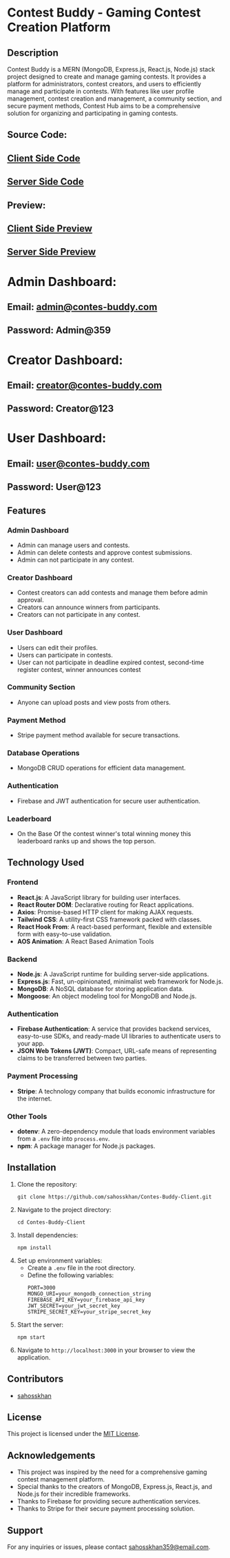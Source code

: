 # Contest Buddy - Gaming Contest Creation Platform

## Description
Contest Buddy  is a MERN (MongoDB, Express.js, React.js, Node.js) stack project designed to create and manage gaming contests. It provides a platform for administrators, contest creators, and users to efficiently manage and participate in contests. With features like user profile management, contest creation and management, a community section, and secure payment methods, Contest Hub aims to be a comprehensive solution for organizing and participating in gaming contests.

## Source Code:
## [ Client Side Code](https://github.com/sahosskhan/Contes-Buddy-Client)

## [ Server Side Code](https://github.com/sahosskhan/Contes-Buddy-Server)

## Preview: 
## [ Client Side Preview](https://contes-buddy.web.app)

## [ Server Side Preview](https://contes-buddy-server.vercel.app)

 # Admin Dashboard:
## Email: admin@contes-buddy.com
## Password: Admin@359

# Creator Dashboard:
## Email: creator@contes-buddy.com
## Password: Creator@123

# User Dashboard:
## Email: user@contes-buddy.com
## Password: User@123


## Features

### Admin Dashboard
- Admin can manage users and contests.
- Admin can delete contests and approve contest submissions.
- Admin can not participate in any contest.

### Creator Dashboard
- Contest creators can add contests and manage them before admin approval.
- Creators can announce winners from participants.
- Creators can not participate in any contest.


### User Dashboard
- Users can edit their profiles.
- Users can participate in contests.
- User can not participate in deadline expired contest, second-time register contest, winner announces contest

### Community Section
- Anyone can upload posts and view posts from others.

### Payment Method
- Stripe payment method available for secure transactions.

### Database Operations
- MongoDB CRUD operations for efficient data management.

### Authentication
- Firebase and JWT authentication for secure user authentication.

### Leaderboard
- On the Base Of the contest winner's total winning money this leaderboard ranks up and shows the top person. 



## Technology Used

### Frontend
- **React.js**: A JavaScript library for building user interfaces.
- **React Router DOM**: Declarative routing for React applications.
- **Axios**: Promise-based HTTP client for making AJAX requests.
- **Tailwind CSS**: A utility-first CSS framework packed with classes.
- **React Hook From**: A react-based performant, flexible and extensible form with easy-to-use validation.
- **AOS Animation**: A React Based Animation Tools

### Backend
- **Node.js**: A JavaScript runtime for building server-side applications.
- **Express.js**: Fast, un-opinionated, minimalist web framework for Node.js.
- **MongoDB**: A NoSQL database for storing application data.
- **Mongoose**: An object modeling tool for MongoDB and Node.js.

### Authentication
- **Firebase Authentication**: A service that provides backend services, easy-to-use SDKs, and ready-made UI libraries to authenticate users to your app.
- **JSON Web Tokens (JWT)**: Compact, URL-safe means of representing claims to be transferred between two parties.

### Payment Processing
- **Stripe**: A technology company that builds economic infrastructure for the internet.

### Other Tools
- **dotenv**: A zero-dependency module that loads environment variables from a `.env` file into `process.env`.
- **npm**: A package manager for Node.js packages.

## Installation
1. Clone the repository:
    ```
    git clone https://github.com/sahosskhan/Contes-Buddy-Client.git
    ```
2. Navigate to the project directory:
    ```
    cd Contes-Buddy-Client
    ```
3. Install dependencies:
    ```
    npm install
    ```
4. Set up environment variables:
    - Create a `.env` file in the root directory.
    - Define the following variables:
        ```
        PORT=3000
        MONGO_URI=your_mongodb_connection_string
        FIREBASE_API_KEY=your_firebase_api_key
        JWT_SECRET=your_jwt_secret_key
        STRIPE_SECRET_KEY=your_stripe_secret_key
        ```
5. Start the server:
    ```
    npm start
    ```
6. Navigate to `http://localhost:3000` in your browser to view the application.

## Contributors
- [sahosskhan](https://github.com/sahosskhan)

## License
This project is licensed under the [MIT License](https://github.com/sahosskhan).

## Acknowledgements
- This project was inspired by the need for a comprehensive gaming contest management platform.
- Special thanks to the creators of MongoDB, Express.js, React.js, and Node.js for their incredible frameworks.
- Thanks to Firebase for providing secure authentication services.
- Thanks to Stripe for their secure payment processing solution.

## Support
For any inquiries or issues, please contact [sahosskhan359@email.com](mailto:sahosskhan359@email.com).







